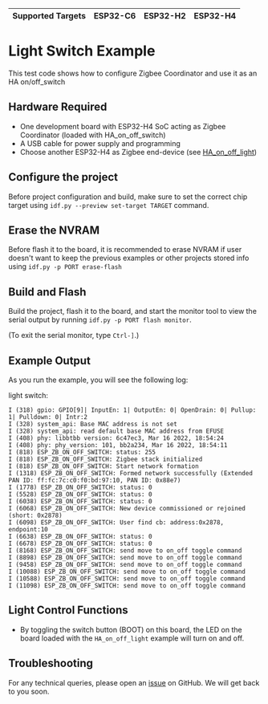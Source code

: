 | Supported Targets | ESP32-C6 | ESP32-H2 | ESP32-H4 |
| ----------------- | -------- | -------- | -------- |

# Light Switch Example

This test code shows how to configure Zigbee Coordinator and use it as an HA on/off_switch

## Hardware Required

* One development board with ESP32-H4 SoC acting as Zigbee Coordinator (loaded with HA_on_off_switch)
* A USB cable for power supply and programming
* Choose another ESP32-H4 as Zigbee end-device (see [HA_on_off_light](../HA_on_off_light/))

## Configure the project

Before project configuration and build, make sure to set the correct chip target using `idf.py --preview set-target TARGET` command.

## Erase the NVRAM

Before flash it to the board, it is recommended to erase NVRAM if user doesn't want to keep the previous examples or other projects stored info using `idf.py -p PORT erase-flash`

## Build and Flash

Build the project, flash it to the board, and start the monitor tool to view the serial output by running `idf.py -p PORT flash monitor`.

(To exit the serial monitor, type ``Ctrl-]``.)

## Example Output

As you run the example, you will see the following log:

light switch:
```
I (318) gpio: GPIO[9]| InputEn: 1| OutputEn: 0| OpenDrain: 0| Pullup: 1| Pulldown: 0| Intr:2
I (328) system_api: Base MAC address is not set
I (328) system_api: read default base MAC address from EFUSE
I (408) phy: libbtbb version: 6c47ec3, Mar 16 2022, 18:54:24
I (408) phy: phy_version: 101, bb2a234, Mar 16 2022, 18:54:11
I (818) ESP_ZB_ON_OFF_SWITCH: status: 255
I (818) ESP_ZB_ON_OFF_SWITCH: Zigbee stack initialized
I (818) ESP_ZB_ON_OFF_SWITCH: Start network formation
I (1318) ESP_ZB_ON_OFF_SWITCH: Formed network successfully (Extended PAN ID: ff:fc:7c:c0:f0:bd:97:10, PAN ID: 0x88e7)
I (1778) ESP_ZB_ON_OFF_SWITCH: status: 0
I (5528) ESP_ZB_ON_OFF_SWITCH: status: 0
I (6038) ESP_ZB_ON_OFF_SWITCH: status: 0
I (6068) ESP_ZB_ON_OFF_SWITCH: New device commissioned or rejoined (short: 0x2878)
I (6098) ESP_ZB_ON_OFF_SWITCH: User find cb: address:0x2878, endpoint:10
I (6638) ESP_ZB_ON_OFF_SWITCH: status: 0
I (6678) ESP_ZB_ON_OFF_SWITCH: status: 0
I (8168) ESP_ZB_ON_OFF_SWITCH: send move to on_off toggle command
I (8898) ESP_ZB_ON_OFF_SWITCH: send move to on_off toggle command
I (9458) ESP_ZB_ON_OFF_SWITCH: send move to on_off toggle command
I (10088) ESP_ZB_ON_OFF_SWITCH: send move to on_off toggle command
I (10588) ESP_ZB_ON_OFF_SWITCH: send move to on_off toggle command
I (11098) ESP_ZB_ON_OFF_SWITCH: send move to on_off toggle command
```

## Light Control Functions

  * By toggling the switch button (BOOT) on this board, the LED on the board loaded with the `HA_on_off_light` example will turn on and off.


## Troubleshooting

For any technical queries, please open an [issue](https://github.com/espressif/esp-idf/issues) on GitHub. We will get back to you soon.
